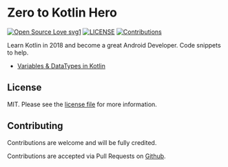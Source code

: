 # Zero to Kotlin Hero

[![Open Source Love svg1](https://badges.frapsoft.com/os/v1/open-source.svg?v=103)](https://github.com/AdoraNwodo/zero-to-kotlin-hero/)
[![LICENSE](https://img.shields.io/github/license/AdoraNwodo/javascript-fundamentals.svg)](https://github.com/AdoraNwodo/zero-to-kotlin-hero/)
[![Contributions](https://img.shields.io/badge/contributions-welcome-orange.svg)](https://github.com/AdoraNwodo/zero-to-kotlin-hero/network/members)

Learn Kotlin in 2018 and become a great Android Developer. Code snippets to help.

 - [Variables & DataTypes in Kotlin](https://github.com/AdoraNwodo/zero-to-kotlin-hero/tree/master/01%20-%20Variables%20and%20Data%20Types/src)


## License

MIT. Please see the [license file](https://github.com/AdoraNwodo/zero-to-kotlin-hero/blob/master/LICENSE) for more information.



## Contributing

Contributions are welcome and will be fully credited.

Contributions are accepted via Pull Requests on [Github](https://github.com/adoranwodo/zero-to-kotlin-hero).
